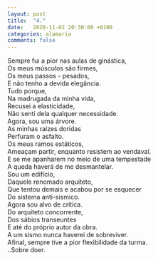 ```yaml
---
layout: post
title:  "4."
date:   2020-11-02 20:30:00 +0100
categories: alamaria
comments: false
---
```

Sempre fui a pior nas aulas de ginástica,  
Os meus músculos são firmes,  
Os meus passos - pesados,  
E não tenho a devida elegância.  
Tudo porque,  
Na madrugada da minha vida,  
Recusei a elasticidade,  
Não senti dela qualquer necessidade.  
Agora, sou uma árvore.  
As minhas raízes doridas  
Perfuram o asfalto.  
Os meus ramos estáticos,  
Ameaçam partir, enquanto resistem ao vendaval.  
E se me apanharem no meio de uma tempestade  
A queda haverá de me desmantelar.  
Sou um edifício,  
Daquele renomado arquiteto,  
Que tentou demais e acabou por se esquecer  
Do sistema anti-sismico.  
Agora sou alvo de crítica.  
Do arquiteto concorrente,  
Dos sábios transeuntes  
E até do próprio autor da obra.  
A um sismo nunca haverei de sobreviver.  
Afinal, sempre tive a pior flexibilidade da turma.  
..Sobre doer.  
